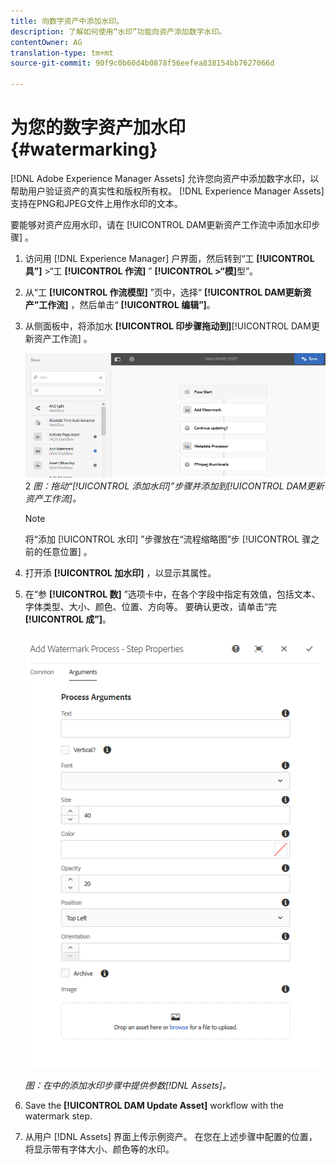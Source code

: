 ```yaml
---
title: 向数字资产中添加水印。
description: 了解如何使用“水印”功能向资产添加数字水印。
contentOwner: AG
translation-type: tm+mt
source-git-commit: 90f9c0b60d4b0878f56eefea838154bb7627066d

---
```



# 为您的数字资产加水印 {#watermarking}

[!DNL Adobe Experience Manager Assets] 允许您向资产中添加数字水印，以帮助用户验证资产的真实性和版权所有权。 [!DNL Experience Manager Assets] 支持在PNG和JPEG文件上用作水印的文本。

要能够对资产应用水印，请在 [!UICONTROL DAM更新资产工作流中添加水印步骤] 。

1. 访问用 [!DNL Experience Manager] 户界面，然后转到“工 **[!UICONTROL 具”]** >“工 **[!UICONTROL 作流]** ” **[!UICONTROL >“模]**&#x200B;型”。
1. 从“工 **[!UICONTROL 作流模型]** ”页中，选择“ **[!UICONTROL DAM更新资产”工作流]** ，然后单击“ **[!UICONTROL 编辑”]**。

1. 从侧面板中，将添加水 **[!UICONTROL 印步骤拖动到]**[!UICONTROL DAM更新资产工作流] 。

   ![拖动“ [!UICONTROL 添加水印] ”步骤并添加到 [!UICONTROL DAM更新资产工作流]](assets/add_watermark_step_aem_assets.png)2
   *图：拖动“[!UICONTROL 添加水印]”步骤并添加到[!UICONTROL DAM更新资产工作流]。*

   >[!NOTE]
   >
   >将“添加 [!UICONTROL 水印] ”步骤放在“流程缩略图”步 [!UICONTROL 骤之前的任意位置] 。

1. 打开添 **[!UICONTROL 加水印]** ，以显示其属性。
1. 在“参 **[!UICONTROL 数]** ”选项卡中，在各个字段中指定有效值，包括文本、字体类型、大小、颜色、位置、方向等。 要确认更改，请单击“完 **[!UICONTROL 成”]**。

   ![在资产的添加水印步骤中提供参数](assets/arguments_add_watermark_aem_assets.png)

   *图：在中的添加水印步骤中提供参数[!DNL Assets]。*

1. Save the **[!UICONTROL DAM Update Asset]** workflow with the watermark step.
1. 从用户 [!DNL Assets] 界面上传示例资产。 在您在上述步骤中配置的位置，将显示带有字体大小、颜色等的水印。
